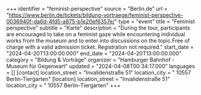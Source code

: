 +++
identifier = "feminist-perspective"
source = "Berlin.de"
url = "https://www.berlin.de/tickets/bildung-vortraege/feminist-perspective-0036940f-da6d-4fd5-a875-b1e20ef6357e/"
type = "event"
title = "Feminist perspective"
subtitle = "Karte"
description = "During the tour, participants are encouraged to take on a feminist gaze while encountering individual works from the museum and to enter into discussions on the topic.Free of charge with a valid admission ticket. Registration not required."
start_date = "2024-04-20T13:00:00.000"
end_date = "2024-04-20T13:00:00.000"
category = "Bildung & Vorträge"
organizer = "Hamburger Bahnhof - Museum für Gegenwart"
updated = "2024-04-08T00:34:17.000"
languages = []
[contact]
location_street = "Invalidenstraße 51"
location_city = " 10557 Berlin-Tiergarten"
[location]
location_street = "Invalidenstraße 51"
location_city = " 10557 Berlin-Tiergarten"
+++
